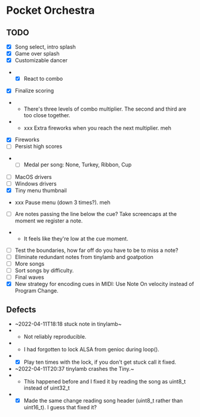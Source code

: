 # Pocket Orchestra

## TODO

- [x] Song select, intro splash
- [x] Game over splash
- [x] Customizable dancer
- - [x] React to combo
- [x] Finalize scoring
- - There's three levels of combo multiplier. The second and third are too close together.
- - xxx Extra fireworks when you reach the next multiplier. meh
- [x] Fireworks
- [ ] Persist high scores
- - [ ] Medal per song: None, Turkey, Ribbon, Cup
- [ ] MacOS drivers
- [ ] Windows drivers
- [x] Tiny menu thumbnail
- xxx Pause menu (down 3 times?). meh
- [ ] Are notes passing the line below the cue? Take screencaps at the moment we register a note.
- - It feels like they're low at the cue moment.
- [ ] Test the boundaries, how far off do you have to be to miss a note?
- [ ] Eliminate redundant notes from tinylamb and goatpotion
- [ ] More songs
- [ ] Sort songs by difficulty.
- [ ] Final waves
- [x] New strategy for encoding cues in MIDI: Use Note On velocity instead of Program Change.

## Defects

- ~2022-04-11T18:18 stuck note in tinylamb~
- - Not reliably reproducible.
- - I had forgotten to lock ALSA from genioc during loop().
- - [x] Play ten times with the lock, if you don't get stuck call it fixed.

- ~2022-04-11T20:37 tinylamb crashes the Tiny.~
- - This happened before and I fixed it by reading the song as uint8_t instead of uint32_t
- - [x] Made the same change reading song header (uint8_t rather than uint16_t). I guess that fixed it?
